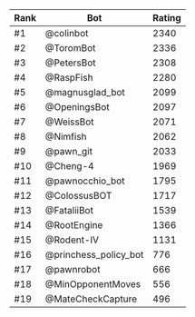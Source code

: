Rank|Bot|Rating
---|---|---
#1|@colinbot|2340
#2|@ToromBot|2336
#3|@PetersBot|2308
#4|@RaspFish|2280
#5|@magnusglad_bot|2099
#6|@OpeningsBot|2097
#7|@WeissBot|2071
#8|@Nimfish|2062
#9|@pawn_git|2033
#10|@Cheng-4|1969
#11|@pawnocchio_bot|1795
#12|@ColossusBOT|1717
#13|@FataliiBot|1539
#14|@RootEngine|1366
#15|@Rodent-IV|1131
#16|@princhess_policy_bot|776
#17|@pawnrobot|666
#18|@MinOpponentMoves|556
#19|@MateCheckCapture|496
